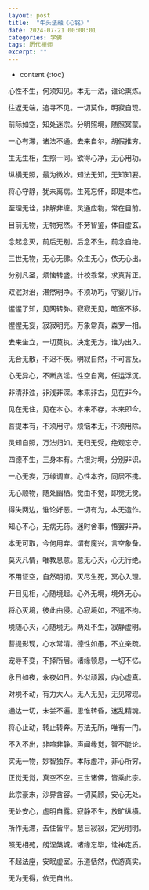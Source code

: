 ```yaml
---
layout: post
title:  "牛头法融《心铭》"
date: 2024-07-21 00:00:01
categories: 学佛
tags: 历代禅师
excerpt: ""
---
```


* content
{:toc}

心性不生，何须知见。本无一法，谁论熏炼。

往返无端，追寻不见。一切莫作，明寂自现。

前际如空，知处迷宗。分明照境，随照冥蒙。

一心有滞，诸法不通。去来自尔，胡假推穷。

生无生相，生照一同。欲得心净，无心用功。

纵横无照，最为微妙。知法无知，无知知要。

将心守静，犹未离病。生死忘怀，即是本性。

至理无诠，非解非缠。灵通应物，常在目前。

目前无物，无物宛然。不劳智鉴，体自虚玄。

念起念灭，前后无别。后念不生，前念自绝。

三世无物，无心无佛。众生无心，依无心出。

分别凡圣，烦恼转盛。计校乖常，求真背正。

双泯对治，湛然明净。不须功巧，守婴儿行。

惺惺了知，见网转弥。寂寂无见，暗室不移。

惺惺无妄，寂寂明亮。万象常真，森罗一相。

去来坐立，一切莫执。决定无方，谁为出入。

无合无散，不迟不疾。明寂自然，不可言及。

心无异心，不断贪淫。性空自离，任运浮沉。

非清非浊，非浅非深。本来非古，见在非今。

见在无住，见在本心。本来不存，本来即今。

菩提本有，不须用守。烦恼本无，不须用除。

灵知自照，万法归如。无归无受，绝观忘守。

四德不生，三身本有。六根对境，分别非识。

一心无妄，万缘调直。心性本齐，同居不携。

无心顺物，随处幽栖。觉由不觉，即觉无觉。

得失两边，谁论好恶。一切有为，本无造作。

知心不心，无病无药。迷时舍事，悟罢非异。

本无可取，今何用弃。谓有魔兴，言空象备。

莫灭凡情，唯教息意。意无心灭，心无行绝。

不用证空，自然明彻。灭尽生死，冥心入理。

开目见相，心随境起。心外无境，境外无心。

将心灭境，彼此由侵。心寂境如，不遣不拘。

境随心灭，心随境无。两处不生，寂静虚明。

菩提影现，心水常清。德性如愚，不立亲疏。

宠辱不变，不择所居。诸缘顿息，一切不忆。

永日如夜，永夜如日。外似顽嚣，内心虚真。

对境不动，有力大人。无人无见，无见常现。

通达一切，未尝不遍。思惟转昏，迷乱精魂。

将心止动，转止转奔。万法无所，唯有一门。

不入不出，非喧非静。声闻缘觉，智不能论。

实无一物，妙智独存。本际虚冲，非心所穷。

正觉无觉，真空不空。三世诸佛，皆乘此宗。

此宗豪末，沙界含容。一切莫顾，安心无处。

无处安心，虚明自露。寂静不生，放旷纵横。

所作无滞，去住皆平。慧日寂寂，定光明明。

照无相苑，朗涅槃城。诸缘忘毕，诠神定质。

不起法座，安眠虚室。乐道恬然，优游真实。

无为无得，依无自出。


